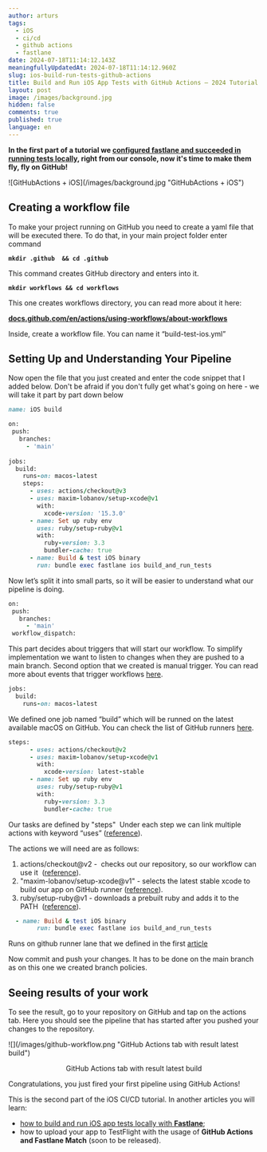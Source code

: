 ```yaml
---
author: arturs
tags:
  - iOS
  - ci/cd
  - github actions
  - fastlane
date: 2024-07-18T11:14:12.143Z
meaningfullyUpdatedAt: 2024-07-18T11:14:12.960Z
slug: ios-build-run-tests-github-actions
title: Build and Run iOS App Tests with GitHub Actions – 2024 Tutorial with Example
layout: post
image: /images/background.jpg
hidden: false
comments: true
published: true
language: en
---
```

**In the first part of a tutorial we [configured fastlane and succeeded in running tests locally](/blog/building-running-ios-app-test-locally-fastlane/), right from our console, now it's time to make them fly, fly on GitHub!**

<div className="image">![GitHubActions + iOS](/images/background.jpg "GitHubActions + iOS")</div>

## Creating a workflow file

To make your project running on GitHub you need to create a yaml file that will be executed there. To do that, in your main project folder enter command

**`mkdir .github  && cd .github`**

This command creates GitHub directory and enters into it.

**`mkdir workflows && cd workflows`**

This one creates workflows directory, you can read more about it here:

**[docs.github.com/en/actions/using-workflows/about-workflows](https://docs.github.com/en/actions/using-workflows/about-workflows)**

Inside, create a workflow file. You can name it “build-test-ios.yml”

## Setting Up and Understanding Your Pipeline

Now open the file that you just created and enter the code snippet that I added below. Don't be afraid if you don't fully get what's going on here - we will take it part by part down below

```ruby
name: iOS build

on:
 push:
   branches:
     - 'main'
     
jobs:
  build:
    runs-on: macos-latest
    steps:
      - uses: actions/checkout@v3
      - uses: maxim-lobanov/setup-xcode@v1
        with:
          xcode-version: '15.3.0'
      - name: Set up ruby env
        uses: ruby/setup-ruby@v1
        with:
          ruby-version: 3.3
          bundler-cache: true
      - name: Build & test iOS binary
        run: bundle exec fastlane ios build_and_run_tests
```

Now let’s split it into small parts, so it will be easier to understand what our pipeline is doing.

```ruby
on:
 push:
   branches:
     - 'main'
 workflow_dispatch:
```

This part decides about triggers that will start our workflow. To simplify implementation we want to listen to changes when they are pushed to a main branch. Second option that we created is manual trigger. You can read more about events that trigger workflows [here](https://docs.github.com/en/actions/using-workflows/events-that-trigger-workflows#push).

```ruby
jobs:
  build:
    runs-on: macos-latest
```

We defined one job named “build” which will be runned on the latest available macOS on GitHub. You can check the list of GitHub runners [here](https://github.com/actions/runner-images).

```ruby
steps:
      - uses: actions/checkout@v2
      - uses: maxim-lobanov/setup-xcode@v1
        with:
          xcode-version: latest-stable
      - name: Set up ruby env
        uses: ruby/setup-ruby@v1
        with:
          ruby-version: 3.3
          bundler-cache: true
```

Our tasks are defined by "steps"  Under each step we can link multiple actions with keyword “uses” ([reference](https://docs.github.com/en/actions/using-workflows/workflow-syntax-for-github-actions#jobsjob_idstepsuses)).

The actions we will need are as follows:

1. actions/checkout@v2 -  checks out our repository, so our workflow can use it  ([reference](https://github.com/actions/checkout)). 
2. "maxim-lobanov/setup-xcode@v1" - selects the latest stable xcode to build our app on GitHub runner ([reference](https://github.com/maxim-lobanov/setup-xcode)).
3. ruby/setup-ruby@v1 - downloads a prebuilt ruby and adds it to the PATH  ([reference](https://github.com/ruby/setup-ruby)).

```ruby
  - name: Build & test iOS binary
        run: bundle exec fastlane ios build_and_run_tests
```

Runs on github runner lane that we defined in the first [article](https://brightinventions.pl/blog/building-running-ios-app-test-locally-fastlane/)

Now commit and push your changes. It has to be done on the main branch as on this one we created branch policies.

## Seeing results of your work

To see the result, go to your repository on GitHub and tap on the actions tab. Here you should see the pipeline that has started after you pushed your changes to the repository.

<div className="image">![](/images/github-workflow.png "GitHub Actions tab with result latest build")</div>

<sub><center>GitHub Actions tab with result latest build</center></sub>

Congratulations, you just fired your first pipeline using GitHub Actions!



This is the second part of the iOS CI/CD tutorial. In another articles you will learn:

* [how to build and run iOS app tests locally with **Fastlane**](/blog/building-running-ios-app-test-locally-fastlane/);
* how to upload your app to TestFlight with the usage of **GitHub Actions and Fastlane Match** (soon to be released).